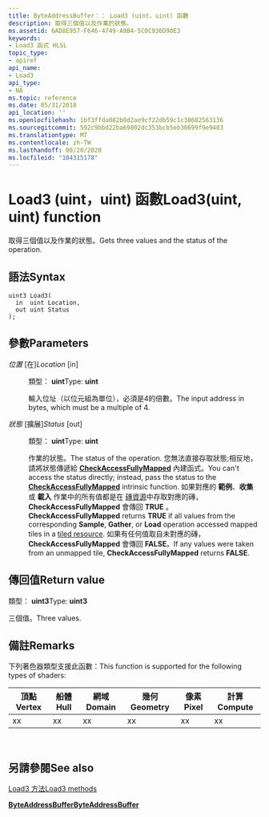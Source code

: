 ```yaml
---
title: ByteAddressBuffer：： Load3 (uint，uint) 函數
description: 取得三個值以及作業的狀態。
ms.assetid: 6AD8E957-F646-4749-A9B4-5C0C936D90E3
keywords:
- Load3 函式 HLSL
topic_type:
- apiref
api_name:
- Load3
api_type:
- NA
ms.topic: reference
ms.date: 05/31/2018
api_location: ''
ms.openlocfilehash: 1bf3ffda082b8d2ae9cf22db59c1c38682563136
ms.sourcegitcommit: 592c9bbd22ba69802dc353bcb5eb30699f9e9403
ms.translationtype: MT
ms.contentlocale: zh-TW
ms.lasthandoff: 08/20/2020
ms.locfileid: "104315178"
---
```

# <a name="load3uint-uint-function"></a><span data-ttu-id="ea261-104">Load3 (uint，uint) 函數</span><span class="sxs-lookup"><span data-stu-id="ea261-104">Load3(uint, uint) function</span></span>

<span data-ttu-id="ea261-105">取得三個值以及作業的狀態。</span><span class="sxs-lookup"><span data-stu-id="ea261-105">Gets three values and the status of the operation.</span></span>

## <a name="syntax"></a><span data-ttu-id="ea261-106">語法</span><span class="sxs-lookup"><span data-stu-id="ea261-106">Syntax</span></span>

``` syntax
uint3 Load3(
  in  uint Location,
  out uint Status
);
```

## <a name="parameters"></a><span data-ttu-id="ea261-107">參數</span><span class="sxs-lookup"><span data-stu-id="ea261-107">Parameters</span></span>

<dl> <dt>

<span data-ttu-id="ea261-108">*位置* \[在\]</span><span class="sxs-lookup"><span data-stu-id="ea261-108">*Location* \[in\]</span></span>
</dt> <dd>

<span data-ttu-id="ea261-109">類型： **uint**</span><span class="sxs-lookup"><span data-stu-id="ea261-109">Type: **uint**</span></span>

<span data-ttu-id="ea261-110">輸入位址（以位元組為單位），必須是4的倍數。</span><span class="sxs-lookup"><span data-stu-id="ea261-110">The input address in bytes, which must be a multiple of 4.</span></span>

</dd> <dt>

<span data-ttu-id="ea261-111">*狀態* \[擴展\]</span><span class="sxs-lookup"><span data-stu-id="ea261-111">*Status* \[out\]</span></span>
</dt> <dd>

<span data-ttu-id="ea261-112">類型： **uint**</span><span class="sxs-lookup"><span data-stu-id="ea261-112">Type: **uint**</span></span>

<span data-ttu-id="ea261-113">作業的狀態。</span><span class="sxs-lookup"><span data-stu-id="ea261-113">The status of the operation.</span></span> <span data-ttu-id="ea261-114">您無法直接存取狀態;相反地，請將狀態傳遞給 [**CheckAccessFullyMapped**](checkaccessfullymapped.md) 內建函式。</span><span class="sxs-lookup"><span data-stu-id="ea261-114">You can't access the status directly; instead, pass the status to the [**CheckAccessFullyMapped**](checkaccessfullymapped.md) intrinsic function.</span></span> <span data-ttu-id="ea261-115">如果對應的 **範例**、**收集** 或 **載入** 作業中的所有值都是在 [磚資源](/windows/desktop/direct3d11/direct3d-11-2-features)中存取對應的磚， **CheckAccessFullyMapped** 會傳回 **TRUE** 。</span><span class="sxs-lookup"><span data-stu-id="ea261-115">**CheckAccessFullyMapped** returns **TRUE** if all values from the corresponding **Sample**, **Gather**, or **Load** operation accessed mapped tiles in a [tiled resource](/windows/desktop/direct3d11/direct3d-11-2-features).</span></span> <span data-ttu-id="ea261-116">如果有任何值取自未對應的磚， **CheckAccessFullyMapped** 會傳回 **FALSE**。</span><span class="sxs-lookup"><span data-stu-id="ea261-116">If any values were taken from an unmapped tile, **CheckAccessFullyMapped** returns **FALSE**.</span></span>

</dd> </dl>

## <a name="return-value"></a><span data-ttu-id="ea261-117">傳回值</span><span class="sxs-lookup"><span data-stu-id="ea261-117">Return value</span></span>

<span data-ttu-id="ea261-118">類型： **uint3**</span><span class="sxs-lookup"><span data-stu-id="ea261-118">Type: **uint3**</span></span>

<span data-ttu-id="ea261-119">三個值。</span><span class="sxs-lookup"><span data-stu-id="ea261-119">Three values.</span></span>

## <a name="remarks"></a><span data-ttu-id="ea261-120">備註</span><span class="sxs-lookup"><span data-stu-id="ea261-120">Remarks</span></span>

<span data-ttu-id="ea261-121">下列著色器類型支援此函數：</span><span class="sxs-lookup"><span data-stu-id="ea261-121">This function is supported for the following types of shaders:</span></span>



| <span data-ttu-id="ea261-122">頂點</span><span class="sxs-lookup"><span data-stu-id="ea261-122">Vertex</span></span> | <span data-ttu-id="ea261-123">船體</span><span class="sxs-lookup"><span data-stu-id="ea261-123">Hull</span></span> | <span data-ttu-id="ea261-124">網域</span><span class="sxs-lookup"><span data-stu-id="ea261-124">Domain</span></span> | <span data-ttu-id="ea261-125">幾何</span><span class="sxs-lookup"><span data-stu-id="ea261-125">Geometry</span></span> | <span data-ttu-id="ea261-126">像素</span><span class="sxs-lookup"><span data-stu-id="ea261-126">Pixel</span></span> | <span data-ttu-id="ea261-127">計算</span><span class="sxs-lookup"><span data-stu-id="ea261-127">Compute</span></span> |
|--------|------|--------|----------|-------|---------|
| <span data-ttu-id="ea261-128">x</span><span class="sxs-lookup"><span data-stu-id="ea261-128">x</span></span>      | <span data-ttu-id="ea261-129">x</span><span class="sxs-lookup"><span data-stu-id="ea261-129">x</span></span>    | <span data-ttu-id="ea261-130">x</span><span class="sxs-lookup"><span data-stu-id="ea261-130">x</span></span>      | <span data-ttu-id="ea261-131">x</span><span class="sxs-lookup"><span data-stu-id="ea261-131">x</span></span>        | <span data-ttu-id="ea261-132">x</span><span class="sxs-lookup"><span data-stu-id="ea261-132">x</span></span>     | <span data-ttu-id="ea261-133">x</span><span class="sxs-lookup"><span data-stu-id="ea261-133">x</span></span>       |



 

## <a name="see-also"></a><span data-ttu-id="ea261-134">另請參閱</span><span class="sxs-lookup"><span data-stu-id="ea261-134">See also</span></span>

<dl> <dt>

[<span data-ttu-id="ea261-135">Load3 方法</span><span class="sxs-lookup"><span data-stu-id="ea261-135">Load3 methods</span></span>](byteaddressbuffer-load3.md)
</dt> <dt>

[<span data-ttu-id="ea261-136">**ByteAddressBuffer**</span><span class="sxs-lookup"><span data-stu-id="ea261-136">**ByteAddressBuffer**</span></span>](sm5-object-byteaddressbuffer.md)
</dt> </dl>

 

 